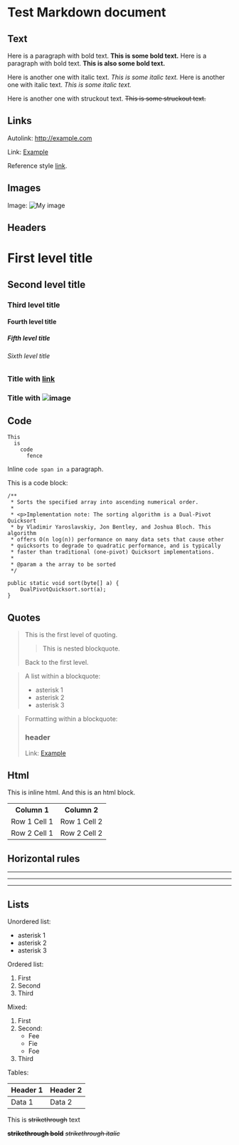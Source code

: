 # Test Markdown document

## Text

Here is a paragraph with bold text. **This is some bold text.** Here is a
paragraph with bold text. **This is also some bold text.**

Here is another one with italic text. _This is some italic text._ Here is
another one with italic text. _This is some italic text._

Here is another one with struckout text. ~~This is some struckout text.~~

## Links

Autolink: <http://example.com>

Link: [Example](http://example.com)

Reference style [link][1].

[1]: http://example.com "Example"

## Images

Image: ![My image](http://www.foo.bar/image.png)

## Headers

# First level title

## Second level title

### Third level title

#### Fourth level title

##### Fifth level title

###### Sixth level title

### Title with [link](http://localhost)

### Title with ![image](http://localhost)

## Code

```
This
  is
    code
      fence
```

Inline `code span in a` paragraph.

This is a code block:

    /**
     * Sorts the specified array into ascending numerical order.
     *
     * <p>Implementation note: The sorting algorithm is a Dual-Pivot Quicksort
     * by Vladimir Yaroslavskiy, Jon Bentley, and Joshua Bloch. This algorithm
     * offers O(n log(n)) performance on many data sets that cause other
     * quicksorts to degrade to quadratic performance, and is typically
     * faster than traditional (one-pivot) Quicksort implementations.
     *
     * @param a the array to be sorted
     */

    public static void sort(byte[] a) {
        DualPivotQuicksort.sort(a);
    }

## Quotes

> This is the first level of quoting.
>
> > This is nested blockquote.
>
> Back to the first level.

> A list within a blockquote:
>
> - asterisk 1
> - asterisk 2
> - asterisk 3

> Formatting within a blockquote:
>
> ### header
>
> Link: [Example](http://example.com)

## Html

This is inline <span>html</html>.
And this is an html block.

<table>
  <tr>
    <th>Column 1</th>
    <th>Column 2</th>
  </tr>
  <tr>
    <td>Row 1 Cell 1</td>
    <td>Row 1 Cell 2</td>
  </tr>
  <tr>
    <td>Row 2 Cell 1</td>
    <td>Row 2 Cell 2</td>
  </tr>
</table>

## Horizontal rules

---

---

---

## Lists

Unordered list:

- asterisk 1
- asterisk 2
- asterisk 3

Ordered list:

1. First
2. Second
3. Third

Mixed:

1. First
2. Second:
   - Fee
   - Fie
   - Foe
3. Third

Tables:

| Header 1 | Header 2 |
| -------- | -------- |
| Data 1   | Data 2   |

This is ~~strikethrough~~ text

~~**strikethrough bold**~~
~~_strikethrough italic_~~
